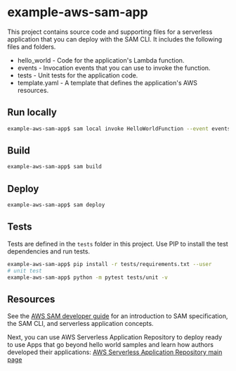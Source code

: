 # example-aws-sam-app

This project contains source code and supporting files for a serverless application that you can deploy with the SAM CLI. It includes the following files and folders.

- hello_world - Code for the application's Lambda function.
- events - Invocation events that you can use to invoke the function.
- tests - Unit tests for the application code. 
- template.yaml - A template that defines the application's AWS resources.

## Run locally

```bash
example-aws-sam-app$ sam local invoke HelloWorldFunction --event events/event.json
```

## Build

```bash
example-aws-sam-app$ sam build
```

## Deploy 

```bash
example-aws-sam-app$ sam deploy 
```

## Tests

Tests are defined in the `tests` folder in this project. Use PIP to install the test dependencies and run tests.

```bash
example-aws-sam-app$ pip install -r tests/requirements.txt --user
# unit test
example-aws-sam-app$ python -m pytest tests/unit -v
```

## Resources

See the [AWS SAM developer guide](https://docs.aws.amazon.com/serverless-application-model/latest/developerguide/what-is-sam.html) for an introduction to SAM specification, the SAM CLI, and serverless application concepts.

Next, you can use AWS Serverless Application Repository to deploy ready to use Apps that go beyond hello world samples and learn how authors developed their applications: [AWS Serverless Application Repository main page](https://aws.amazon.com/serverless/serverlessrepo/)
